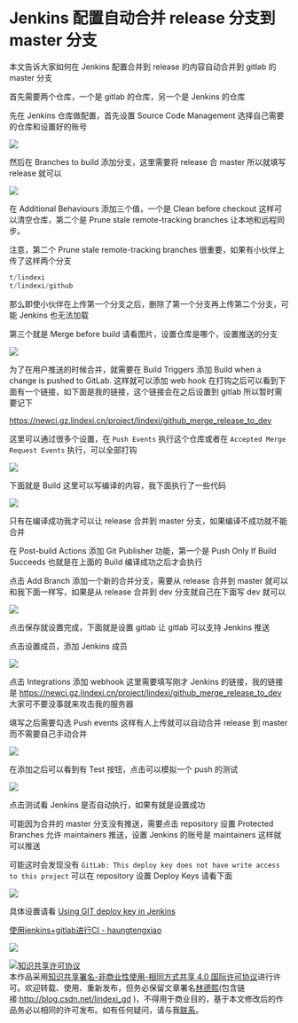 
# Jenkins 配置自动合并 release 分支到 master 分支

本文告诉大家如何在 Jenkins 配置合并到 release 的内容自动合并到 gitlab 的 master 分支

<!--more-->


<!-- CreateTime:2019/8/30 8:54:58 -->

<!-- 标签：Jenkins -->

首先需要两个仓库，一个是 gitlab 的仓库，另一个是 Jenkins 的仓库

先在 Jenkins 仓库做配置，首先设置 Source Code Management 选择自己需要的仓库和设置好的账号

<!-- ![](image/Jenkins 配置自动合并 release 分支到 master 分支/Jenkins 配置自动合并 release 分支到 master 分支0.png) -->

![](http://cdn.lindexi.site/lindexi%2F2018913184226191)

然后在 Branches to build 添加分支，这里需要将 release 合 master 所以就填写 release 就可以

<!-- ![](image/Jenkins 配置自动合并 release 分支到 master 分支/Jenkins 配置自动合并 release 分支到 master 分支1.png) -->

![](http://cdn.lindexi.site/lindexi%2F2018913184557380)

在 Additional Behaviours 添加三个值，一个是 Clean before checkout 这样可以清空仓库，第二个是 Prune stale remote-tracking branches 让本地和远程同步。

注意，第二个 Prune stale remote-tracking branches 很重要，如果有小伙伴上传了这样两个分支

```csharp
t/lindexi
t/lindexi/github
```

那么即使小伙伴在上传第一个分支之后，删除了第一个分支再上传第二个分支，可能 Jenkins 也无法加载

第三个就是 Merge before build 请看图片，设置仓库是哪个，设置推送的分支

<!-- ![](image/Jenkins 配置自动合并 release 分支到 master 分支/Jenkins 配置自动合并 release 分支到 master 分支2.png) -->

![](http://cdn.lindexi.site/lindexi%2F201891318473954)

为了在用户推送的时候合并，就需要在 Build Triggers 添加 Build when a change is pushed to GitLab. 这样就可以添加 web hook 在打钩之后可以看到下面有一个链接，如下面是我的链接，这个链接会在之后设置到 gitlab 所以暂时需要记下

https://newci.gz.lindexi.cn/project/lindexi/github_merge_release_to_dev

这里可以通过很多个设置，在 `Push Events` 执行这个仓库或者在 `Accepted Merge Request Events` 执行，可以全部打钩

<!-- ![](image/Jenkins 配置自动合并 release 分支到 master 分支/Jenkins 配置自动合并 release 分支到 master 分支3.png) -->

![](http://cdn.lindexi.site/lindexi%2F201891318535709)

下面就是 Build 这里可以写编译的内容，我下面执行了一些代码

<!-- ![](image/Jenkins 配置自动合并 release 分支到 master 分支/Jenkins 配置自动合并 release 分支到 master 分支4.png) -->

![](http://cdn.lindexi.site/lindexi%2F2018913185454746)

只有在编译成功我才可以让 release 合并到 master 分支，如果编译不成功就不能合并

在 Post-build Actions 添加 Git Publisher 功能，第一个是 Push Only If Build Succeeds 也就是在上面的 Build 编译成功之后才会执行

点击 Add Branch 添加一个新的合并分支，需要从 release 合并到 master 就可以和我下面一样写，如果是从 release 合并到 dev 分支就自己在下面写 dev 就可以

<!-- ![](image/Jenkins 配置自动合并 release 分支到 master 分支/Jenkins 配置自动合并 release 分支到 master 分支5.png)  -->

![](http://cdn.lindexi.site/lindexi%2F2018913185852214)

点击保存就设置完成，下面就是设置 gitlab 让 gitlab 可以支持 Jenkins 推送

点击设置成员，添加 Jenkins 成员

<!-- ![](image/Jenkins 配置自动合并 release 分支到 master 分支/Jenkins 配置自动合并 release 分支到 master 分支6.png) -->

![](http://cdn.lindexi.site/lindexi%2F201891319125120)

点击 Integrations 添加 webhook 这里需要填写刚才 Jenkins 的链接，我的链接是 https://newci.gz.lindexi.cn/project/lindexi/github_merge_release_to_dev 大家可不要没事就来攻击我的服务器

填写之后需要勾选 Push events 这样有人上传就可以自动合并 release 到 master 而不需要自己手动合并

<!-- ![](image/Jenkins 配置自动合并 release 分支到 master 分支/Jenkins 配置自动合并 release 分支到 master 分支7.png) -->

![](http://cdn.lindexi.site/lindexi%2F201891319342834)

在添加之后可以看到有 Test 按钮，点击可以模拟一个 push 的测试

<!-- ![](image/Jenkins 配置自动合并 release 分支到 master 分支/Jenkins 配置自动合并 release 分支到 master 分支8.png) -->

![](http://cdn.lindexi.site/lindexi%2F201891319515759)

点击测试看 Jenkins 是否自动执行，如果有就是设置成功

可能因为合并的 master 分支没有推送，需要点击 repository 设置 Protected Branches 允许 maintainers 推送，设置 Jenkins 的账号是 maintainers 这样就可以推送

可能这时会发现没有 `GitLab: This deploy key does not have write access to this project` 可以在 repository 设置 Deploy Keys 请看下面

<!-- ![](image/Jenkins 配置自动合并 release 分支到 master 分支/Jenkins 配置自动合并 release 分支到 master 分支9.png) -->

![](http://cdn.lindexi.site/lindexi%2F2018913191115860)

具体设置请看 [Using GIT deploy key in Jenkins](https://blogs.perficient.com/2014/03/26/using-git-deploy-key-in-jenkins-written-by-tom-tang/ )

[使用jenkins+gitlab进行CI - haungtengxiao](https://huangtengxiao.gitee.io/post/%E4%BD%BF%E7%94%A8jenkins+gitlab%E8%BF%9B%E8%A1%8CCI.html )

![](https://i.loli.net/2018/09/13/5b9a46e200df2.jpg)





<a rel="license" href="http://creativecommons.org/licenses/by-nc-sa/4.0/"><img alt="知识共享许可协议" style="border-width:0" src="https://licensebuttons.net/l/by-nc-sa/4.0/88x31.png" /></a><br />本作品采用<a rel="license" href="http://creativecommons.org/licenses/by-nc-sa/4.0/">知识共享署名-非商业性使用-相同方式共享 4.0 国际许可协议</a>进行许可。欢迎转载、使用、重新发布，但务必保留文章署名[林德熙](http://blog.csdn.net/lindexi_gd)(包含链接:http://blog.csdn.net/lindexi_gd )，不得用于商业目的，基于本文修改后的作品务必以相同的许可发布。如有任何疑问，请与我[联系](mailto:lindexi_gd@163.com)。